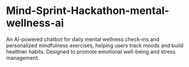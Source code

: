 # Mind-Sprint-Hackathon-mental-wellness-ai
An AI-powered chatbot for daily mental wellness check-ins and personalized mindfulness exercises, helping users track moods and build healthier habits. Designed to promote emotional well-being and stress management.
